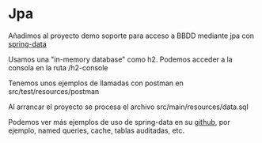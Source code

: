 # Jpa

Añadimos al proyecto demo soporte para acceso a BBDD mediante jpa con [spring-data](http://projects.spring.io/spring-data/)

Usamos una "in-memory database" como h2.
Podemos acceder a la consola en la ruta /h2-console

Tenemos unos ejemplos de llamadas con postman en src/test/resources/postman

Al arrancar el proyecto se procesa el archivo src/main/resources/data.sql

Podemos ver más ejemplos de uso de spring-data en su [github](https://github.com/spring-projects/spring-data-examples), por ejemplo, named queries, cache, tablas auditadas, etc.
